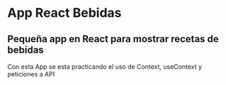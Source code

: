 # App React Bebidas

## Pequeña app en React para mostrar recetas de bebidas

Con esta App se esta practicando el uso de Context, useContext y peticiones a API